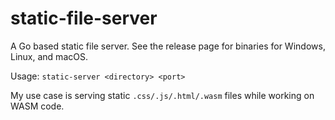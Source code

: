 # static-file-server
A Go based static file server. See the release page for binaries for Windows, Linux, and macOS.

Usage: `static-server <directory> <port>`

My use case is serving static `.css/.js/.html/.wasm` files while working on WASM code.

